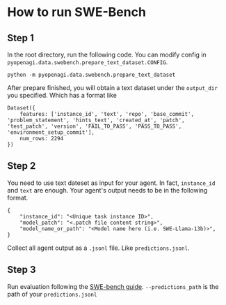 # How to run SWE-Bench

## Step 1
In the root directory, run the following code. You can modify config
in `pyopenagi.data.swebench.prepare_text_dataset.CONFIG`.
```shell
python -m pyopenagi.data.swebench.prepare_text_dataset
```
After prepare finished, you will obtain a text dataset under the `output_dir` you
specified. Which has a format like
```text
Dataset({
    features: ['instance_id', 'text', 'repo', 'base_commit', 'problem_statement', 'hints_text', 'created_at', 'patch', 'test_patch', 'version', 'FAIL_TO_PASS', 'PASS_TO_PASS', 'environment_setup_commit'],
    num_rows: 2294
})
```

## Step 2
You need to use text dateset as input for your agent. In fact, `instance_id`
and `text` are enough.
Your agent's output needs to be in the following format.
```text
{
    "instance_id": "<Unique task instance ID>",
    "model_patch": "<.patch file content string>",
    "model_name_or_path": "<Model name here (i.e. SWE-Llama-13b)>",
}
```
Collect all agent output as a `.jsonl` file. Like `predictions.jsonl`.

## Step 3

[//]: # (The evaluation section will be integrated into this directory later.)
Run evaluation following the
[SWE-bench guide](https://github.com/princeton-nlp/SWE-bench/blob/main/assets/evaluation.md).
`--predictions_path` is the path of your `predictions.jsonl`
